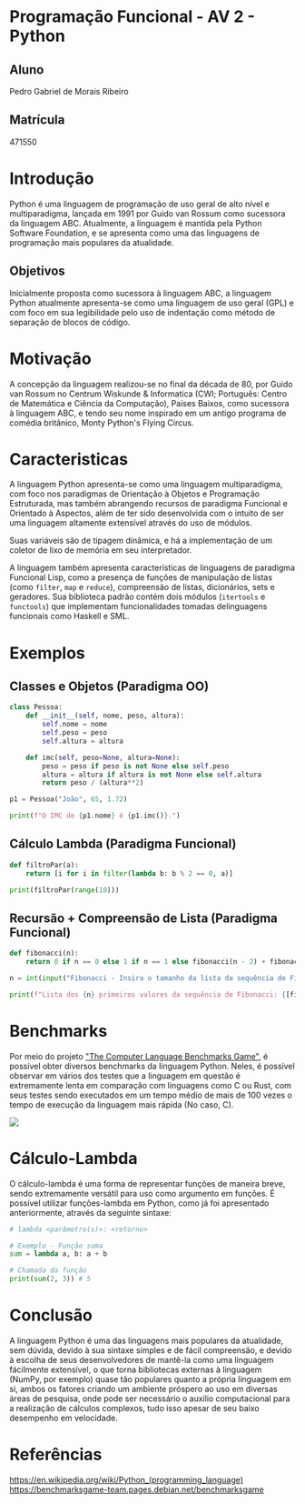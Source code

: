 # Programação Funcional - AV 2 - Python

## Aluno

Pedro Gabriel de Morais Ribeiro

## Matrícula

471550

# Introdução

Python é uma linguagem de programação de uso geral de alto nível e multiparadigma, lançada em 1991 por Guido van Rossum como sucessora da linguagem ABC. Atualmente, a linguagem é mantida pela Python Software Foundation, e se apresenta como uma das linguagens de programação mais populares da atualidade.

## Objetivos

Inicialmente proposta como sucessora à linguagem ABC, a linguagem Python atualmente apresenta-se como uma linguagem de uso geral (GPL) e com foco em sua legibilidade pelo uso de indentação como método de separação de blocos de código.

# Motivação

A concepção da linguagem realizou-se no final da década de 80, por Guido van Rossum no Centrum Wiskunde & Informatica (CWI; Português: Centro de Matemática e Ciência da Computação), Países Baixos, como sucessora à linguagem ABC, e tendo seu nome inspirado em um antigo programa de comédia britânico, Monty Python's Flying Circus.

# Caracteristicas

A linguagem Python apresenta-se como uma linguagem multiparadigma, com foco nos paradigmas de Orientação à Objetos e Programação Estruturada, mas também abrangendo recursos de paradigma Funcional e Orientado à Aspectos, além de ter sido desenvolvida com o intuito de ser uma linguagem altamente extensível através do uso de módulos.

Suas variáveis são de tipagem dinâmica, e há a implementação de um coletor de lixo de memória em seu interpretador.

A linguagem também apresenta características de linguagens de paradigma Funcional Lisp, como a presença de funções de manipulação de listas (como `filter`, `map` e `reduce`), compreensão de listas, dicionários, sets e geradores. Sua biblioteca padrão contém dois módulos (`itertools` e `functools`) que implementam funcionalidades tomadas delinguagens funcionais como Haskell e SML.

# Exemplos

## Classes e Objetos (Paradigma OO)

```python
class Pessoa:
    def __init__(self, nome, peso, altura):
        self.nome = nome
        self.peso = peso
        self.altura = altura

    def imc(self, peso=None, altura=None):
        peso = peso if peso is not None else self.peso
        altura = altura if altura is not None else self.altura
        return peso / (altura**2)

p1 = Pessoa("João", 65, 1.72)

print(f"O IMC de {p1.nome} é {p1.imc()}.")
```

## Cálculo Lambda (Paradigma Funcional)

```python
def filtroPar(a):
    return [i for i in filter(lambda b: b % 2 == 0, a)]

print(filtroPar(range(10)))
```

## Recursão + Compreensão de Lista (Paradigma Funcional)

```python
def fibonacci(n):
    return 0 if n == 0 else 1 if n == 1 else fibonacci(n - 2) + fibonacci(n - 1)

n = int(input("Fibonacci - Insira o tamanho da lista da sequência de Fibonacci à ser gerada: "))

print(f"Lista dos {n} primeiros valores da sequência de Fibonacci: {[fibonacci(i) for i in range(n)]}")
```

# Benchmarks

Por meio do projeto ["The Computer Language Benchmarks Game"](https://benchmarksgame-team.pages.debian.net/benchmarksgame), é possível obter diversos benchmarks da linguagem Python. Neles, é possível observar em vários dos testes que a linguagem em questão é extremamente lenta em comparação com linguagens como C ou Rust, com seus testes sendo executados em um tempo médio de mais de 100 vezes o tempo de execução da linguagem mais rápida (No caso, C).

![](https://benchmarksgame-team.pages.debian.net/benchmarksgame/download/fastest-more-elapsed.svg)

# Cálculo-Lambda

O cálculo-lambda é uma forma de representar funções de maneira breve, sendo extremamente versátil para uso como argumento em funções. É possível utilizar funções-lambda em Python, como já foi apresentado anteriormente, através da seguinte sintaxe:

```python
# lambda <parâmetro(s)>: <retorno>

# Exemplo - Função soma
sum = lambda a, b: a + b

# Chamada da função
print(sum(2, 3)) # 5
```

# Conclusão

A linguagem Python é uma das linguagens mais populares da atualidade, sem dúvida, devido à sua sintaxe simples e de fácil compreensão, e devido à escolha de seus desenvolvedores de mantê-la como uma linguagem fácilmente extensível, o que torna bibliotecas externas à linguagem (NumPy, por exemplo) quase tão populares quanto a própria linguagem em si, ambos os fatores criando um ambiente próspero ao uso em diversas áreas de pesquisa, onde pode ser necessário o auxílio computacional para a realização de cálculos complexos, tudo isso apesar de seu baixo desempenho em velocidade.

# Referências
https://en.wikipedia.org/wiki/Python_(programming_language)
https://benchmarksgame-team.pages.debian.net/benchmarksgame
